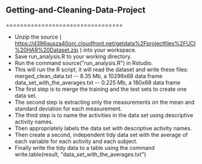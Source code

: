 ## Getting-and-Cleaning-Data-Project
=================================

* Unzip the source ( https://d396qusza40orc.cloudfront.net/getdata%2Fprojectfiles%2FUCI%20HAR%20Dataset.zip ) into your workspace.
* Save run_analysis.R to your working directory.
* Run the command source("run_analysis.R") in Rstudio.
* This will run the R script, it will read the dataset and write these files:
merged_clean_data.txt -- 8.35 Mb, a 10299x68 data frame
data_set_with_the_averages.txt -- 0.225 Mb, a 180x68 data frame
* The first step is to merge the training and the test sets to create one data set.
* The second step is extracting only the measurements on the mean and standard deviation for each measurement.
* The third step is to name the activities in the data set using descriptive activity names.
* Then appropriately labels the data set with descriptive activity names.
* Then create a second, independent tidy data set with the average of each variable for each activity and each subject.
* Finally write the tidy data to a table using the command write.table(result, "data_set_with_the_averages.txt")


